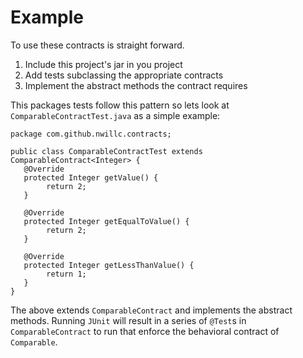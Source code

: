 # Example
To use these contracts is straight forward.

1. Include this project's jar in you project
1. Add tests subclassing the appropriate contracts
1. Implement the abstract methods the contract requires

This packages tests follow this pattern so lets look at `ComparableContractTest.java` as a simple example:

	package com.github.nwillc.contracts;

   	public class ComparableContractTest extends ComparableContract<Integer> {
   	   @Override
   	   protected Integer getValue() {
	     	return 2;
	   }

	   @Override
	   protected Integer getEqualToValue() {
	    	return 2;
	   }

	   @Override
	   protected Integer getLessThanValue() {
	    	return 1;
	   }
	}

The above extends `ComparableContract` and implements the abstract methods. Running `JUnit` will result in a series of `@Test`s in `ComparableContract` to run
that enforce the behavioral contract of `Comparable`.
